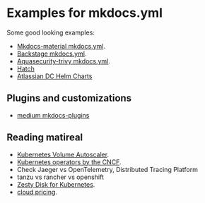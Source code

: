 # Examples for mkdocs.yml

Some good looking examples:

- [Mkdocs-material mkdocs.yml](https://github.com/squidfunk/mkdocs-material/blob/master/mkdocs.yml).
- [Backstage mkdocs.yml](https://github.com/backstage/backstage/blob/master/mkdocs.yml).
- [Aquasecurity-trivy mkdocs.yml](https://github.com/aquasecurity/trivy/blob/main/mkdocs.yml).
- [Hatch](https://github.com/pypa/hatch/blob/master/mkdocs.yml)
- [Atlassian DC Helm Charts](https://github.com/atlassian/data-center-helm-charts/blob/main/docs/mkdocs.yml)

## Plugins and customizations

- [medium mkdocs-plugins](https://chrieke.medium.com/the-best-mkdocs-plugins-and-customizations-fc820eb19759)

## Reading matireal

- [Kubernetes Volume Autoscaler](https://github.com/DevOps-Nirvana/Kubernetes-Volume-Autoscaler).
- [Kubernetes operators by the CNCF](https://www.cncf.io/blog/2022/06/15/kubernetes-operators-what-are-they-some-examples).
- Check Jaeger vs OpenTelemetry, Distributed Tracing Platform
- tanzu vs rancher vs openshift
- [Zesty Disk for Kubernetes](https://zesty.co/blog/zesty-disk-for-kubernetes/).
- [cloud pricing](https://cloudprice.net/gcp/regions).
